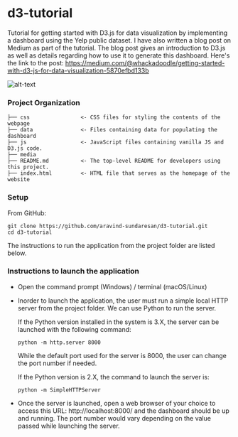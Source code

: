 # d3-tutorial
Tutorial for getting started with D3.js for data visualization by implementing a dashboard using the Yelp public dataset. I have also written a blog post on Medium as part of the tutorial. The blog post gives an introduction to D3.js as well as details regarding how to use it to generate this dashboard. Here's the link to the post: https://medium.com/@whackadoodle/getting-started-with-d3-js-for-data-visualization-5870efbd133b

![alt-text](https://github.com/aravind-sundaresan/d3-tutorial/blob/master/media/demo.gif)

### Project Organization
```nohighlight
├── css                <- CSS files for styling the contents of the webpage
├── data               <- Files containing data for populating the dashboard
├── js                 <- JavaScript files containing vanilla JS and D3.js code.
├── media         
├── README.md          <- The top-level README for developers using this project.
├── index.html         <- HTML file that serves as the homepage of the website
```

### Setup

From GitHub:
```
git clone https://github.com/aravind-sundaresan/d3-tutorial.git
cd d3-tutorial
```

The instructions to run the application from the project folder are listed below.

### Instructions to launch the application

- Open the command prompt (Windows) / terminal (macOS/Linux)

- Inorder to launch the application, the user must run a simple local HTTP server from the project folder. We can use Python 
to run the server. 

  If the Python version installed in the system is 3.X, the server can be launched with the following command:
  ```
  python -m http.server 8000
  ```
  While the default port used for the server is 8000, the user can change the port number if needed.

  If the Python version is 2.X, the command to launch the server is:
  ```
  python -m SimpleHTTPServer
  ```

- Once the server is launched, open a web browser of your choice to access this URL: http://localhost:8000/ and the dashboard should be up and running. The port number would vary depending on the value passed while launching the server.
